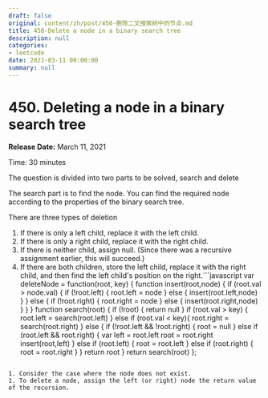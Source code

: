 ```yaml
---
draft: false
original: content/zh/post/450-删除二叉搜索树中的节点.md
title: 450-Delete a node in a binary search tree
description: null
categories:
- leetcode
date: 2021-03-11 00:00:00
summary: null
---
```


# 450. Deleting a node in a binary search tree

**Release Date:** March 11, 2021

Time: 30 minutes

The question is divided into two parts to be solved, search and delete

The search part is to find the node. You can find the required node according to the properties of the binary search tree.

There are three types of deletion

1. If there is only a left child, replace it with the left child.
1. If there is only a right child, replace it with the right child.
1. If there is neither child, assign null. (Since there was a recursive assignment earlier, this will succeed.)
1. If there are both children, store the left child, replace it with the right child, and then find the left child's position on the right.```javascript
var deleteNode = function(root, key) {
    function  insert(root,node) {
        if (root.val > node.val) {
            if (!root.left) {
                root.left = node
            } else {
                insert(root.left,node)
            }
        } else {
            if (!root.right) {
                root.right = node
            } else {
                insert(root.right,node)
            }
        }
    }
    function search(root) {
      if (!root) {
        return null
      }
        if (root.val > key) {
            root.left = search(root.left)
        } else if (root.val < key){
            root.right = search(root.right)
        }  else {
            if (!root.left && !root.right) {
                root = null            } else if (root.left && root.right) {
                var left = root.left                root = root.right                insert(root,left)
            }
            else if (root.left) {
                root = root.left            } else if (root.right) {
                root = root.right            }
        }
        return root    }
    return search(root)
};
```Points to note

1. Consider the case where the node does not exist.
1. To delete a node, assign the left (or right) node the return value of the recursion.
